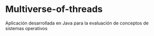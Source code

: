 # Multiverse-of-threads
 Aplicación desarrollada en Java para la evaluación de conceptos de sistemas operativos
